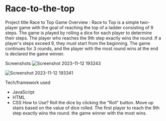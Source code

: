 # Race-to-the-top
Project title
Race to Top Game
Overview :
Race to Top is a simple two-player game with the goal of reaching the top of a ladder consisting of 9 steps. The game is played by rolling a dice for each player to determine their steps. The player who reaches the 9th step exactly wins the round. If a player's steps exceed 9, they must start from the beginning. 
The game continues for 3 rounds, and the player with the most round wins at the end is declared the game winner.


Screenshots
![Screenshot 2023-11-12 193243](https://github.com/affaf04/Race-to-the-top/assets/141270222/678a6360-950b-4927-9ac1-88cb3d268afb)

![Screenshot 2023-11-12 193341](https://github.com/affaf04/Race-to-the-top/assets/141270222/48976b79-f48b-4b95-ab1b-e2ebc4b6b53e)

Tech/framework used
- JavaScript
- HTML
- CSS
How to Use?
Roll the dice by clicking the "Roll" button.
Move up stairs based on the value of dice rolled.
The first player to reach the 9th step exactly wins the round.
the game winner with the most wins.
